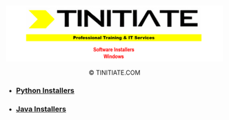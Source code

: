 ![Tinitiate Software Installers Windows Image](tinitiate_software_installers_windows.png)
<div style="text-align: center;">
&copy; TINITIATE.COM
</div>

* ### [Python Installers](./python-installers/README.md)
* ### [Java Installers](./java-installers/README.md)